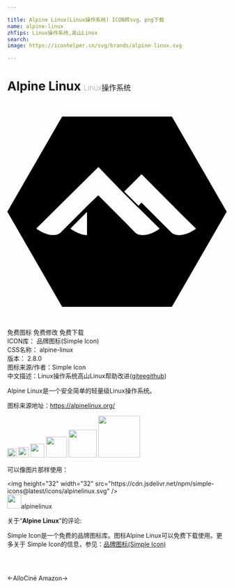 ```yaml
---

title: Alpine Linux(Linux操作系统) ICON转svg、png下载
name: alpine-linux
zhTips: Linux操作系统,高山Linux
search: 
image: https://iconhelper.cn/svg/brands/alpine-linux.svg

---
```


# Alpine Linux  <small style="font-size: 60%;font-weight: 100">Linux操作系统</small>

<div id="svg" class="svg-wrap">
<svg role="img" xmlns="http://www.w3.org/2000/svg" viewBox="0 0 24 24"><title>Alpine Linux icon</title><path d="M5.998 1.607L0 12l5.998 10.393h12.004L24 12 18.002 1.607H5.998zM9.965 7.12L12.66 9.9l1.598 1.595.002-.002 2.41 2.363c-.2.14-.386.252-.563.344a3.756 3.756 0 01-.496.217 2.702 2.702 0 01-.425.111c-.131.023-.25.034-.358.034-.13 0-.242-.014-.338-.034a1.317 1.317 0 01-.24-.072.95.95 0 01-.2-.113l-1.062-1.092-3.039-3.041-1.1 1.053-3.07 3.072a.974.974 0 01-.2.111 1.274 1.274 0 01-.237.073c-.096.02-.209.033-.338.033-.108 0-.227-.009-.358-.031a2.7 2.7 0 01-.425-.114 3.748 3.748 0 01-.496-.217 5.228 5.228 0 01-.563-.343l6.803-6.727zm4.72.785l4.579 4.598 1.382 1.353a5.24 5.24 0 01-.564.344 3.73 3.73 0 01-.494.217 2.697 2.697 0 01-.426.111c-.13.023-.251.034-.36.034-.129 0-.241-.014-.337-.034a1.285 1.285 0 01-.385-.146c-.033-.02-.05-.036-.053-.04l-1.232-1.218-2.111-2.111-.334.334L12.79 9.8l1.896-1.897zm-5.966 4.12v2.529a2.128 2.128 0 01-.356-.035 2.765 2.765 0 01-.422-.116 3.708 3.708 0 01-.488-.214 5.217 5.217 0 01-.555-.34l1.82-1.825Z"/></svg>
</div>
<detail full-name='alpine-linux'></detail>

<div class="detail-page">
<p>
<span><span class="badge-success badge">免费图标</span> <span class="badge-success badge">免费修改</span>  <span class="badge-success badge">免费下载</span> </span>
<br/>
<span>
ICON库：
<span class="badge-secondary badge">品牌图标(Simple Icon)</span> 
</span>
<br/>
<span>
CSS名称：
<span class="badge-secondary badge">alpine-linux</span> 
</span>

<br/>
<span>
版本：
<span class="badge-secondary badge">2.8.0</span> 
</span>
<br/>
<span>图标来源/作者：<span class="badge-light badge">Simple Icon</span></span> 
<br/>
<span class="zh-detail">中文描述：<span class="badge-primary badge">Linux操作系统</span><span class="badge-primary badge">高山Linux</span><span class="help-link"><span>帮助改进</span>(<a href="https://gitee.com/liuwave/icon-helper/edit/master/json/brands/alpine-linux.json" target="_blank" rel="noopener noreferrer">gitee</a><a href="https://github.com/liuwave/icon-helper/edit/master/json/brands/alpine-linux.json" target="_blank" rel="noopener noreferrer">github</a></span>)</span><br/>
</p>
</div><div class="description description alert alert-light"><p>Alpine Linux是一个安全简单的轻量级Linux操作系统。</p><p>图标来源地址：<a href="https://alpinelinux.org/" target="_blank" rel="noopener noreferrer">https://alpinelinux.org/</a></p></div>
<div class="alert alert-dark">
<img height="21" width="21" src="https://cdn.jsdelivr.net/npm/simple-icons@latest/icons/alpinelinux.svg" />
<img height="24" width="24" src="https://cdn.jsdelivr.net/npm/simple-icons@latest/icons/alpinelinux.svg" />
<img height="32" width="32" src="https://cdn.jsdelivr.net/npm/simple-icons@latest/icons/alpinelinux.svg" />
<img height="48" width="48" src="https://cdn.jsdelivr.net/npm/simple-icons@latest/icons/alpinelinux.svg" />
<img height="64" width="64" src="https://cdn.jsdelivr.net/npm/simple-icons@latest/icons/alpinelinux.svg" />
<img height="96" width="96" src="https://cdn.jsdelivr.net/npm/simple-icons@latest/icons/alpinelinux.svg" />

</div>
<div>
  <p>可以像图片那样使用：    
  </p>
  <div class="alert alert-primary" style="font-size: 14px">
    &lt;img height="32" width="32" src="https://cdn.jsdelivr.net/npm/simple-icons@latest/icons/alpinelinux.svg" /&gt;
    <copy-btn content='<img height="32" width="32" src="https://cdn.jsdelivr.net/npm/simple-icons@latest/icons/alpinelinux.svg" />'></copy-btn>
  </div>
  <div class="alert alert-secondary">
    <img height="32" width="32" src="https://cdn.jsdelivr.net/npm/simple-icons@latest/icons/alpinelinux.svg" />alpinelinux
    <copy-btn content="alpinelinux" btn-title="复制图标名称"></copy-btn>
  </div>
</div>
<div class="icon-detail__container">
<p>关于“<b>Alpine Linux</b>”的评论:</p>
</div>
<Vssue title="关于“Alpine Linux”的评论" />
<div><p>Simple Icon是一个免费的品牌图标库。图标Alpine Linux可以免费下载使用。更多关于  Simple Icon的信息，参见：<a target="_blank" href="https://iconhelper.cn/brands.html">品牌图标(Simple Icon)</a>
</p></div>


<div style="padding:2rem 0 " class="page-nav"><p class="inner"><span class="prev">←<router-link to="/icon/allocine.html">AlloCiné</router-link></span> <span class="next"><router-link to="/icon/amazon.html">Amazon</router-link>→</span></p></div>
